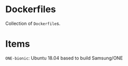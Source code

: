 # Dockerfiles

Collection of `Dockerfile`s.

# Items

`ONE-bionic`: Ubuntu 18.04 based to build Samsung/ONE
